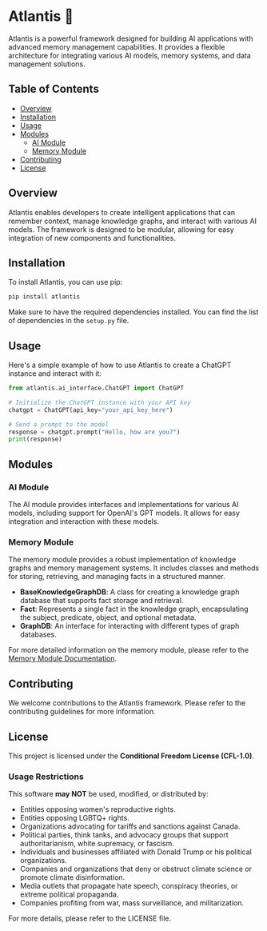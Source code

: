 # Atlantis 🌋

Atlantis is a powerful framework designed for building AI applications with advanced memory management capabilities. It provides a flexible architecture for integrating various AI models, memory systems, and data management solutions.

## Table of Contents

- [Overview](#overview)
- [Installation](#installation)
- [Usage](#usage)
- [Modules](#modules)
  - [AI Module](#ai-module)
  - [Memory Module](#memory-module)
- [Contributing](#contributing)
- [License](#license)

## Overview

Atlantis enables developers to create intelligent applications that can remember context, manage knowledge graphs, and interact with various AI models. The framework is designed to be modular, allowing for easy integration of new components and functionalities.

## Installation

To install Atlantis, you can use pip:

```bash
pip install atlantis
```

Make sure to have the required dependencies installed. You can find the list of dependencies in the `setup.py` file.

## Usage

Here's a simple example of how to use Atlantis to create a ChatGPT instance and interact with it:

```python
from atlantis.ai_interface.ChatGPT import ChatGPT

# Initialize the ChatGPT instance with your API key
chatgpt = ChatGPT(api_key="your_api_key_here")

# Send a prompt to the model
response = chatgpt.prompt("Hello, how are you?")
print(response)
```

## Modules

### AI Module

The AI module provides interfaces and implementations for various AI models, including support for OpenAI's GPT models. It allows for easy integration and interaction with these models.

### Memory Module

The memory module provides a robust implementation of knowledge graphs and memory management systems. It includes classes and methods for storing, retrieving, and managing facts in a structured manner.

- **BaseKnowledgeGraphDB**: A class for creating a knowledge graph database that supports fact storage and retrieval.
- **Fact**: Represents a single fact in the knowledge graph, encapsulating the subject, predicate, object, and optional metadata.
- **GraphDB**: An interface for interacting with different types of graph databases.

For more detailed information on the memory module, please refer to the [Memory Module Documentation](atlantis/ai/memory/README.md).

## Contributing

We welcome contributions to the Atlantis framework. Please refer to the contributing guidelines for more information.

## License


This project is licensed under the **Conditional Freedom License (CFL-1.0)**. 

### Usage Restrictions

This software **may NOT** be used, modified, or distributed by:

- Entities opposing women's reproductive rights.
- Entities opposing LGBTQ+ rights.
- Organizations advocating for tariffs and sanctions against Canada.
- Political parties, think tanks, and advocacy groups that support authoritarianism, white supremacy, or fascism.
- Individuals and businesses affiliated with Donald Trump or his political organizations.
- Companies and organizations that deny or obstruct climate science or promote climate disinformation.
- Media outlets that propagate hate speech, conspiracy theories, or extreme political propaganda.
- Companies profiting from war, mass surveillance, and militarization.

For more details, please refer to the LICENSE file.